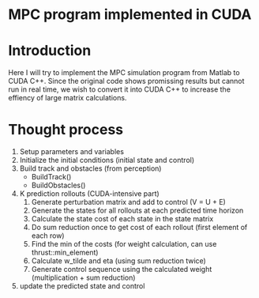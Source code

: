 # MPC program implemented in CUDA

# Introduction
Here I will try to implement the MPC simulation program 
from Matlab to CUDA C++. Since the original code shows 
promissing results but cannot run in real time, we wish
to convert it into CUDA C++ to increase the effiency of 
large matrix calculations.

# Thought process
1. Setup parameters and variables
2. Initialize the initial conditions (initial state and control)
3. Build track and obstacles (from perception)
    * BuildTrack()
    * BuildObstacles()
4. K prediction rollouts (CUDA-intensive part)
    1. Generate perturbation matrix and add to control (V = U + E)
    2. Generate the states for all rollouts at each predicted time horizon
    3. Calculate the state cost of each state in the state matrix
    4. Do sum reduction once to get cost of each rollout (first element of each row)
    5. Find the min of the costs (for weight calculation, can use thrust::min_element)
    6. Calculate w_tilde and eta (using sum reduction twice)
    7. Generate control sequence using the calculated weight (multiplication + sum reduction)
5. update the predicted state and control
